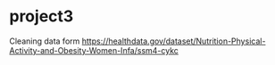 # project3
Cleaning data form https://healthdata.gov/dataset/Nutrition-Physical-Activity-and-Obesity-Women-Infa/ssm4-cykc
